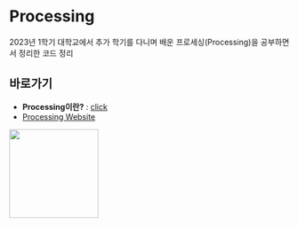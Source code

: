 # Processing


2023년 1학기 대학교에서 추가 학기를 다니며 배운 프로세싱(Processing)을 공부하면서 정리한 코드 정리

## 바로가기
- **Processing이란?** : [click](https://ko.wikipedia.org/wiki/%ED%94%84%EB%A1%9C%EC%84%B8%EC%8B%B1_(%ED%94%84%EB%A1%9C%EA%B7%B8%EB%9E%98%EB%B0%8D_%EC%96%B8%EC%96%B4)) 
- [Processing Website](https://processing.org/)

<img src="https://upload.wikimedia.org/wikipedia/commons/c/cb/Processing_2021_logo.svg" width="160" height="160">


